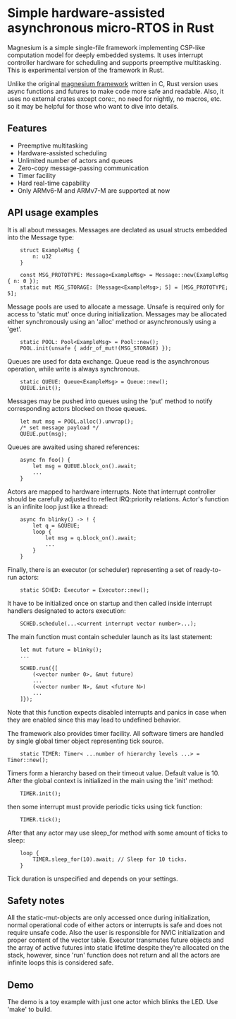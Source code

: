 Simple hardware-assisted asynchronous micro-RTOS in Rust
========================================================

Magnesium is a simple single-file framework implementing CSP-like computation 
model for deeply embedded systems. It uses interrupt controller hardware for 
scheduling and supports preemptive multitasking. This is experimental version 
of the framework in Rust.

Unlike the original [magnesium framework](https://github.com/romanf-dev/magnesium) 
written in C, Rust version uses async functions and futures to make code more safe 
and readable.
Also, it uses no external crates except core::, no need for nightly, no macros, 
etc. so it may be helpful for those who want to dive into details.


Features
--------

- Preemptive multitasking
- Hardware-assisted scheduling
- Unlimited number of actors and queues
- Zero-copy message-passing communication
- Timer facility
- Hard real-time capability
- Only ARMv6-M and ARMv7-M are supported at now


API usage examples
------------------

It is all about messages. Messages are declated as usual structs embedded into 
the Message type:

        struct ExampleMsg {
            n: u32
        }

        const MSG_PROTOTYPE: Message<ExampleMsg> = Message::new(ExampleMsg { n: 0 });
        static mut MSG_STORAGE: [Message<ExampleMsg>; 5] = [MSG_PROTOTYPE; 5];


Message pools are used to allocate a message. Unsafe is required only for access 
to 'static mut' once during initialization.
Messages may be allocated either synchronously using an 'alloc' method or 
asynchronously using a 'get'.

        static POOL: Pool<ExampleMsg> = Pool::new();
        POOL.init(unsafe { addr_of_mut!(MSG_STORAGE) });

        
Queues are used for data exchange. Queue read is the asynchronous operation, 
while write is always synchronous.

        static QUEUE: Queue<ExampleMsg> = Queue::new();
        QUEUE.init();


Messages may be pushed into queues using the 'put' method to notify 
corresponding actors blocked on those queues.

        let mut msg = POOL.alloc().unwrap();
        /* set message payload */
        QUEUE.put(msg);


Queues are awaited using shared references:

        async fn foo() {
            let msg = QUEUE.block_on().await;
            ...
        }

Actors are mapped to hardware interrupts. Note that interrupt controller 
should be carefully adjusted to reflect IRQ:priority relations.
Actor's function is an infinite loop just like a thread:

        async fn blinky() -> ! {
            let q = &QUEUE;
            loop {
                let msg = q.block_on().await;
                ...
            }
        }


Finally, there is an executor (or scheduler) representing a set of 
ready-to-run actors:

        static SCHED: Executor = Executor::new();


It have to be initialized once on startup and then called inside 
interrupt handlers designated to actors execution:

        SCHED.schedule(...<current interrupt vector number>...);


The main function must contain scheduler launch as its last statement:

        let mut future = blinky();
        ...

        SCHED.run({[
            (<vector number 0>, &mut future)
            ...
            (<vector number N>, &mut <future N>)
            ...
        ]});


Note that this function expects disabled interrupts and panics in case 
when they are enabled since this may lead to undefined behavior.

The framework also provides timer facility. All software timers are 
handled by single global timer object representing tick source.

        static TIMER: Timer< ...number of hierarchy levels ...> = Timer::new();


Timers form a hierarchy based on their timeout value. Default value is 10. 
After the global context is initialized in the main using the 'init' method:

        TIMER.init();


then some interrupt must provide periodic ticks using tick function:

        TIMER.tick();


After that any actor may use sleep_for method with some amount of ticks 
to sleep:

        loop {
            TIMER.sleep_for(10).await; // Sleep for 10 ticks.
        }


Tick duration is unspecified and depends on your settings.


Safety notes
------------

All the static-mut-objects are only accessed once during initialization, 
normal operational code of either actors or interrupts is safe and does not 
require unsafe code. Also the user is responsible for NVIC initialization and 
proper content of the vector table. 
Executor transmutes future objects and the array of active futures into 
static lifetime despite they're allocated on the stack, however, since 'run' 
function does not return and all the actors are infinite loops this is 
considered safe.


Demo
----

The demo is a toy example with just one actor which blinks the LED. 
Use 'make' to build.


